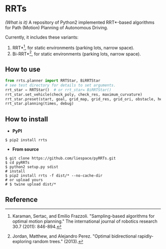 # RRTs
*(What is it)* A repository of Python2 implemented RRT\*-based algorithms for Path (Motion) Planning of Autonomous Driving. 

Currently, it includes these variants:

1. RRT\*[^1], for static environments (parking lots, narrow space).
2. Bi-RRT\*[^2], for static environments (parking lots, narrow space).



## How to use

```python
from rrts.planner import RRTStar, BiRRTStar
# see test directory for details to set arguments.
rrt_star = RRTStar()  # or rrt_star= BiRRTStar()
rrt_star.set_vehicle(check_poly, check_res, maximum_curvature)
rrt_star.preset(start, goal, grid_map, grid_res, grid_ori, obstacle, heuristic)
rrt_star.planning(times, debug)
```


## How to install

- **PyPI**

```shell script
$ pip2 install rrts
```
- **From source**

```shell script
$ git clone https://github.com/liespace/pyRRTs.git
$ cd pyRRTs
$ python2 setup.py sdist
# install
$ pip2 install rrts -f dist/* --no-cache-dir
# or upload yours
# $ twine upload dist/*
```


## Reference

[^1]: Karaman, Sertac, and Emilio Frazzoli. "Sampling-based algorithms for optimal motion planning." The international journal of robotics research 30.7 (2011): 846-894.

[^2]: Jordan, Matthew, and Alejandro Perez. "Optimal bidirectional rapidly-exploring random trees." (2013).
